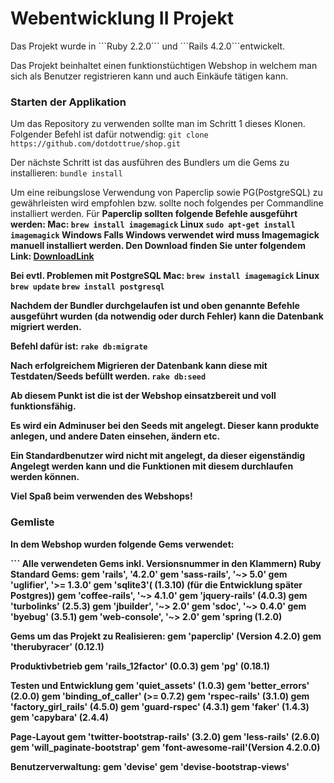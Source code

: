 <h1>Webentwicklung II Projekt</h1>
Das Projekt wurde in ```Ruby 2.2.0``` und ```Rails 4.2.0```entwickelt.

<p>Das Projekt beinhaltet einen funktionstüchtigen Webshop in welchem man sich als Benutzer registrieren kann und auch Einkäufe tätigen kann.</p>

<h3>Starten der Applikation</h3>

Um das Repository zu verwenden sollte man im Schritt 1 dieses Klonen.
Folgender Befehl ist dafür notwendig:
```git clone https://github.com/dotdottrue/shop.git```

Der nächste Schritt ist das ausführen des Bundlers um die Gems zu installieren:
```bundle install```

Um eine reibungslose Verwendung von Paperclip sowie PG(PostgreSQL) zu gewährleisten wird empfohlen bzw. sollte noch folgendes per Commandline installiert werden.
Für <strong>Paperclip</srong> sollten folgende Befehle ausgeführt werden:
<strong>Mac: </strong>
```brew install imagemagick```
<strong>Linux</strong>
```sudo apt-get install imagemagick```
<strong>Windows</strong>
Falls Windows verwendet wird muss Imagemagick manuell installiert werden.
Den Download finden Sie unter folgendem Link: [DownloadLink](http://gnuwin32.sourceforge.net/packages/file.htm)

Bei evtl. Problemen mit <strong>PostgreSQL</strong>
<strong>Mac: </strong>
```brew install imagemagick```
<strong>Linux</strong>
```brew update```
```brew install postgresql```

Nachdem der Bundler durchgelaufen ist und oben genannte Befehle ausgeführt wurden (da notwendig oder durch Fehler)
kann die Datenbank migriert werden.

Befehl dafür ist:
```rake db:migrate```

Nach erfolgreichem Migrieren der Datenbank kann diese mit Testdaten/Seeds befüllt werden.
```rake db:seed```

Ab diesem Punkt ist die ist der Webshop einsatzbereit und voll funktionsfähig.

Es wird ein Adminuser bei den Seeds mit angelegt. Dieser kann produkte anlegen, und andere Daten einsehen, ändern etc.

Ein Standardbenutzer wird nicht mit angelegt, da dieser eigenständig Angelegt werden kann und die Funktionen mit diesem durchlaufen werden können.

Viel Spaß beim verwenden des Webshops!

<h3>Gemliste</h3>

<p>In dem Webshop wurden folgende Gems verwendet:</p>
```
Alle verwendeten Gems inkl. Versionsnummer in den Klammern)
Ruby Standard Gems:
  gem 'rails', '4.2.0'
  gem 'sass-rails', '~> 5.0'
  gem 'uglifier', '>= 1.3.0'
  gem 'sqlite3'( (1.3.10) (für die Entwicklung später Postgres))
  gem 'coffee-rails', '~> 4.1.0'
  gem 'jquery-rails' (4.0.3)
  gem 'turbolinks' (2.5.3)
  gem 'jbuilder', '~> 2.0'
  gem 'sdoc', '~> 0.4.0'
  gem 'byebug' (3.5.1)
  gem 'web-console', '~> 2.0'
  gem 'spring (1.2.0)
 
 Gems um das Projekt zu Realisieren:
  gem 'paperclip' (Version 4.2.0)
  gem 'therubyracer' (0.12.1)
  
  Produktivbetrieb
    gem 'rails_12factor' (0.0.3)
    gem 'pg' (0.18.1)
  
  Testen und Entwicklung
    gem 'quiet_assets' (1.0.3)
    gem 'better_errors' (2.0.0)
    gem 'binding_of_caller'  (>= 0.7.2)
    gem 'rspec-rails' (3.1.0)
    gem 'factory_girl_rails' (4.5.0)
    gem 'guard-rspec' (4.3.1)
    gem 'faker' (1.4.3)
    gem 'capybara' (2.4.4)
  
  Page-Layout
    gem 'twitter-bootstrap-rails' (3.2.0)
    gem 'less-rails' (2.6.0)
    gem 'will_paginate-bootstrap'
    gem 'font-awesome-rail'(Version 4.2.0.0)
  
  Benutzerverwaltung:
    gem 'devise'
    gem 'devise-bootstrap-views'
```
